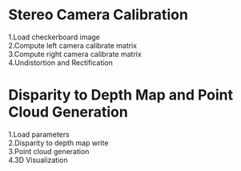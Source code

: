 # Stereo Camera Calibration
1.Load checkerboard image     
2.Compute left camera calibrate matrix     
3.Compute right camera calibrate matrix     
4.Undistortion and Rectification      

# Disparity to Depth Map and Point Cloud Generation      
1.Load parameters   
2.Disparity to depth map write   
3.Point cloud generation     
4.3D Visualization   
  
